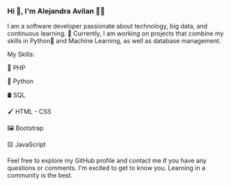 ### Hi 👋, I'm Alejandra Avilan 👩‍💻
I am a software developer passionate about technology, big data, and continuous learning. 
🚀 Currently, I am working on projects that combine my skills in Python🐍 and Machine Learning, as well as database management.

My Skills:

🐘 PHP

🐍 Python

🛢️ SQL 

🖌 HTML - CSS

🖼 Bootstrap

🟨 JavaScript


Feel free to explore my GitHub profile and contact me if you have any questions or comments. 
I'm excited to get to know you. Learning in a community is the best.


